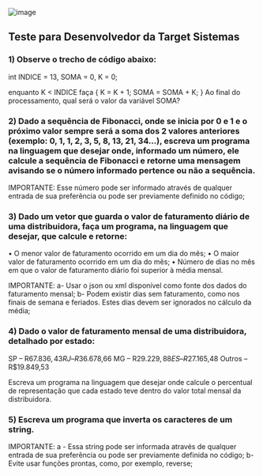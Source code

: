 ![image](https://github.com/luanaxcardoso/Target_Sistemas/assets/112970416/17aaae14-b9f3-4ad8-a966-3f41d6080294)

## Teste para Desenvolvedor da Target Sistemas

### 1) Observe o trecho de código abaixo:
 int INDICE = 13, SOMA = 0, K = 0;

 enquanto K < INDICE faça { K = K + 1; SOMA = SOMA + K; }
 Ao final do processamento, qual será o valor da variável SOMA?

 ### 2) Dado a sequência de Fibonacci, onde se inicia por 0 e 1 e o próximo valor sempre será a soma dos 2 valores anteriores (exemplo: 0, 1, 1, 2, 3, 5, 8, 13, 21, 34...), escreva um programa na linguagem que desejar onde, informado um número, ele calcule a sequência de Fibonacci e retorne uma mensagem avisando se o número informado pertence ou não a sequência.

IMPORTANTE:
Esse número pode ser informado através de qualquer entrada de sua preferência ou pode ser previamente definido no código;

### 3) Dado um vetor que guarda o valor de faturamento diário de uma distribuidora, faça um programa, na linguagem que desejar, que calcule e retorne:
• O menor valor de faturamento ocorrido em um dia do mês;
• O maior valor de faturamento ocorrido em um dia do mês;
• Número de dias no mês em que o valor de faturamento diário foi superior à média mensal.

IMPORTANTE:
a- Usar o json ou xml disponível como fonte dos dados do faturamento mensal;
b- Podem existir dias sem faturamento, como nos finais de semana e feriados. Estes dias devem ser ignorados no cálculo da média;

### 4) Dado o valor de faturamento mensal de uma distribuidora, detalhado por estado:

SP – R$67.836,43
RJ – R$36.678,66
MG – R$29.229,88
ES – R$27.165,48
Outros – R$19.849,53

Escreva um programa na linguagem que desejar onde calcule o percentual de representação que cada estado teve dentro do valor total mensal da distribuidora.

### 5) Escreva um programa que inverta os caracteres de um string.

IMPORTANTE:
a - Essa string pode ser informada através de qualquer entrada de sua preferência ou pode ser previamente definida no código;
b-  Evite usar funções prontas, como, por exemplo, reverse;


